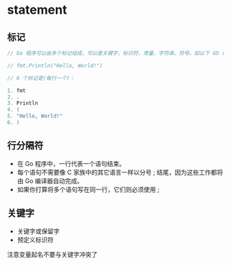 # statement

## 标记

```go
// Go 程序可以由多个标记组成，可以是关键字，标识符，常量，字符串，符号。如以下 GO 语句由 6 个标记组成：

// fmt.Println("Hello, World!")

// 6 个标记是(每行一个)：

1. fmt
2. .
3. Println
4. (
5. "Hello, World!"
6. )
```

## 行分隔符

- 在 Go 程序中，一行代表一个语句结束。
- 每个语句不需要像 C 家族中的其它语言一样以分号 ; 结尾，因为这些工作都将由 Go 编译器自动完成。
- 如果你打算将多个语句写在同一行，它们则必须使用 ;

## 关键字

- 关键字或保留字
- 预定义标识符

注意变量起名不要与关键字冲突了
